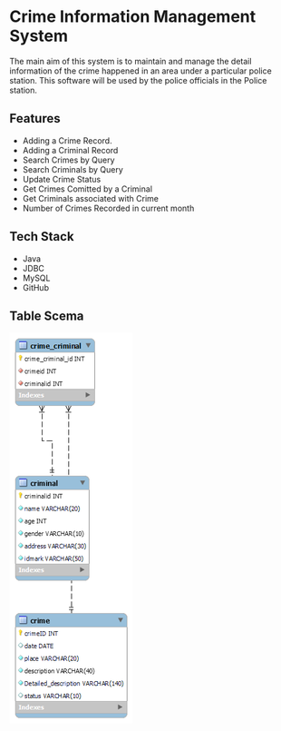 
# Crime Information Management System

The main aim of this system is to maintain and manage the detail information of the crime happened in  an  area under a particular police station. This software will be used by the police officials in the Police station. 



## Features

- Adding a Crime Record.
- Adding a Criminal Record 
- Search Crimes by Query
- Search Criminals by Query
- Update Crime Status
- Get Crimes Comitted by a Criminal
- Get Criminals associated with Crime
- Number of Crimes Recorded in current month


## Tech Stack

- Java
- JDBC
- MySQL
- GitHub


## Table Scema

![Table Schema](ERpng.png)


